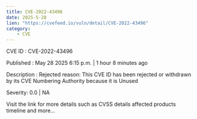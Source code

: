 ```yaml
---
title: CVE-2022-43496
date: 2025-5-28
lien: "https://cvefeed.io/vuln/detail/CVE-2022-43496"
category:
    - CVE
---
```


CVE ID : CVE-2022-43496

Published :  May 28
2025
6:15 p.m. | 1 hour
8 minutes ago

Description : Rejected reason: This CVE ID has been rejected or withdrawn by its CVE Numbering Authority because it is Unused

Severity: 0.0 | NA

Visit the link for more details
such as CVSS details
affected products
timeline
and more...
